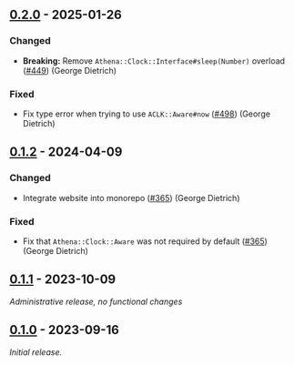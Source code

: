 ## [0.2.0] - 2025-01-26

### Changed

- **Breaking:** Remove `Athena::Clock::Interface#sleep(Number)` overload ([#449]) (George Dietrich)

### Fixed

- Fix type error when trying to use `ACLK::Aware#now` ([#498]) (George Dietrich)

[0.2.0]: https://github.com/athena-framework/clock/releases/tag/v0.2.0
[#449]: https://github.com/athena-framework/athena/pull/449
[#498]: https://github.com/athena-framework/athena/pull/498

## [0.1.2] - 2024-04-09

### Changed

- Integrate website into monorepo ([#365]) (George Dietrich)

### Fixed

- Fix that `Athena::Clock::Aware` was not required by default ([#365]) (George Dietrich)

[0.1.2]: https://github.com/athena-framework/clock/releases/tag/v0.1.2
[#365]: https://github.com/athena-framework/athena/pull/365

## [0.1.1] - 2023-10-09

_Administrative release, no functional changes_

[0.1.1]: https://github.com/athena-framework/clock/releases/tag/v0.1.1

## [0.1.0] - 2023-09-16

_Initial release._

[0.1.0]: https://github.com/athena-framework/clock/releases/tag/v0.1.0
